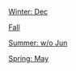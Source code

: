 [Winter: Dec](https://gr33ncamper.github.io/Paul-s-Website/YRS/2022/Dec)

[Fall](https://gr33ncamper.github.io/Paul-s-Website/YRS/2022/Fall/index)

[Summer: w/o Jun](https://gr33ncamper.github.io/Paul-s-Website/YRS/2022/Summer/index) 

[Spring: May](https://gr33ncamper.github.io/Paul-s-Website/YRS/2022/May)
